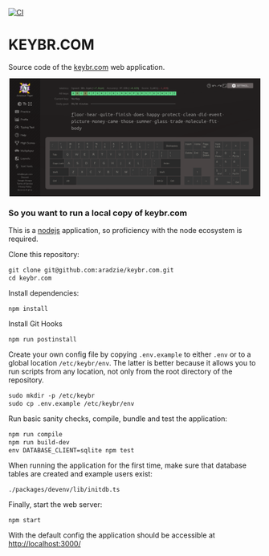 [![CI](https://github.com/aradzie/keybr.com/actions/workflows/ci.yml/badge.svg)](https://github.com/aradzie/keybr.com/actions/workflows/ci.yml)

# KEYBR.COM

Source code of the [keybr.com](https://www.keybr.com/) web application.

<img src="assets/screenshot.png" alt="screenshot" style="width: 500px; display: block; margin: 0 auto;"/>

### So you want to run a local copy of keybr.com

This is a [nodejs](https://nodejs.org/) application, so proficiency with the node ecosystem is required. 

Clone this repository:

```shell
git clone git@github.com:aradzie/keybr.com.git
cd keybr.com
```

Install dependencies:

```shell
npm install
```

Install Git Hooks
```shell
npm run postinstall
```


Create your own config file by copying `.env.example` to either `.env` or to a global location `/etc/keybr/env`. The latter is better because it allows you to run scripts from any location, not only from the root directory of the repository.

```shell
sudo mkdir -p /etc/keybr
sudo cp .env.example /etc/keybr/env
```

Run basic sanity checks, compile, bundle and test the application:

```shell
npm run compile
npm run build-dev
env DATABASE_CLIENT=sqlite npm test
```

When running the application for the first time, make sure that database tables are created and example users exist:

```shell
./packages/devenv/lib/initdb.ts
```

Finally, start the web server:

```shell
npm start
```

With the default config the application should be accessible at [http://localhost:3000/](http://localhost:3000/)
